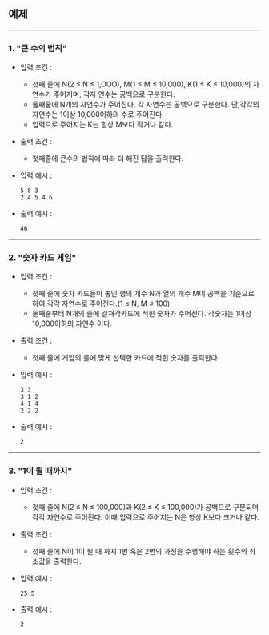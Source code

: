 ## 예제

---

### 1. "큰 수의 법칙"
- 입력 조건 : 
  - 첫째 줄에	N(2	≤ N	≤ 1,OOO), M(1 ≤	M ≤ 10,000), K(1 ≤ K ≤ 10,000)의 자연수가 주어지며, 각자 연수는 공백으로 구분한다.  
  - 둘째줄에 N개의 자연수가 주어진다. 각 자연수는 공백으로 구분한다. 단,각각의 자연수는 1이상 10,000이하의 수로 주어진다.
  - 입력으로 주어지는 K는 힝상 M보다 작거나 같다.

- 출력 조건 : 
  - 첫째줄에 큰수의 법칙에 따라 더 해진 답을 출력한다.

- 입력 예시 :
  ```
  5 8 3
  2 4 5 4 6
  ```  

- 출력 예시 :
  ```
  46
  ```
---

### 2. "숫자 카드 게임"
- 입력 조건 :
  - 첫째 줄에 숫자 카드들이 놓인 행의 개수 N과 열의 개수 M이 공백을 기준으로 하여 각각 자연수로 주어진다.(1 ≤ N, M ≤ 100)
  - 둘째줄부터 N개의 줄에 걸쳐각카드에 적힌 숫자가 주어진다. 각숫자는 1이상 10,000이하의 자연수 이다.

- 출력 조건 : 
  - 첫째 줄에 게임의 룰에 맞게 선택한 카드에 적힌 숫자를 출력한다.

- 입력 예시 :
  ```
  3 3
  3 1 2
  4 1 4
  2 2 2
  ```  

- 출력 예시 :
  ```
  2
  ```

---

### 3. "1이 될 때까지"
- 입력 조건 : 
  - 첫째 줄에 N(2 ≤ N ≤ 100,000)과 K(2 ≤ K ≤ 100,000)가 공백으로 구분되며 각각 자연수로 주어진다. 이때 입력으로 주어지는 N은 항상 K보다 크거나 같다.

- 출력 조건 :
  - 첫째 줄에 N이 1이 될 때 까지 1번 혹은 2번의 과정을 수행해야 하는 횟수의 최소값을 출력한다.

- 입력 예시 :
  ```
  25 5
  ```

- 출력 예시 :
  ```
  2
  ```